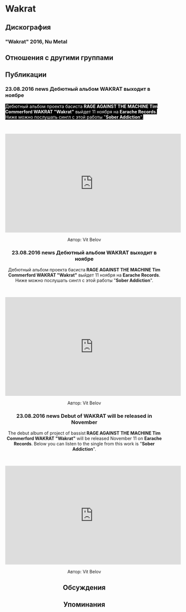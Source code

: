 # Wakrat



## Дискография

### "Wakrat" 2016, Nu Metal




## Отношения с другими группами


## Публикации

### 23.08.2016 news Дебютный альбом WAKRAT выходит в ноябре

<p><font color="#ffffff" style="background-color: rgb(0, 0, 0);">Дебютный альбом проекта басиста <strong>RAGE AGAINST THE MACHINE Tim Commerford WAKRAT "Wakrat"</strong> выйдет 11 ноября на <strong>Earache Records</strong>. Ниже можно послушать сингл&nbsp;с этой работы "<strong>Sober Addiction</strong>".</font></p><p><font color="#ffffff" style="background-color: rgb(0, 0, 0);"></font>&nbsp;<center><iframe width="560" height="315" src="https://www.youtube.com/embed/vRJF1QEtFoc" frameborder="0" allowfullscreen></iframe></p>
Автор: Vit Belov

### 23.08.2016 news Дебютный альбом WAKRAT выходит в ноябре

<p>Дебютный альбом проекта басиста<strong> RAGE AGAINST THE MACHINE Tim Commerford WAKRAT "Wakrat"</strong> выйдет 11 ноября на <strong>Earache Records</strong>. Ниже можно послушать сингл с этой работы "<strong>Sober Addiction</strong>".</p><p>&nbsp;<center><iframe width="560" height="315" src="https://www.youtube.com/embed/vRJF1QEtFoc" frameborder="0" allowfullscreen></iframe></p>
Автор: Vit Belov

### 23.08.2016 news Debut of WAKRAT will be released in November

<p>The debut album of project of bassist<strong> RAGE AGAINST THE MACHINE Tim Commerford WAKRAT "Wakrat"</strong> will be released November 11 on <strong>Earache Records</strong>. Below you can listen to the single from this work is "<strong>Sober Addiction</strong>".</p><p>&nbsp;<center><iframe width="560" height="315" src="https://www.youtube.com/embed/vRJF1QEtFoc" frameborder="0" allowfullscreen></iframe></p>
Автор: Vit Belov


## Обсуждения


## Упоминания

